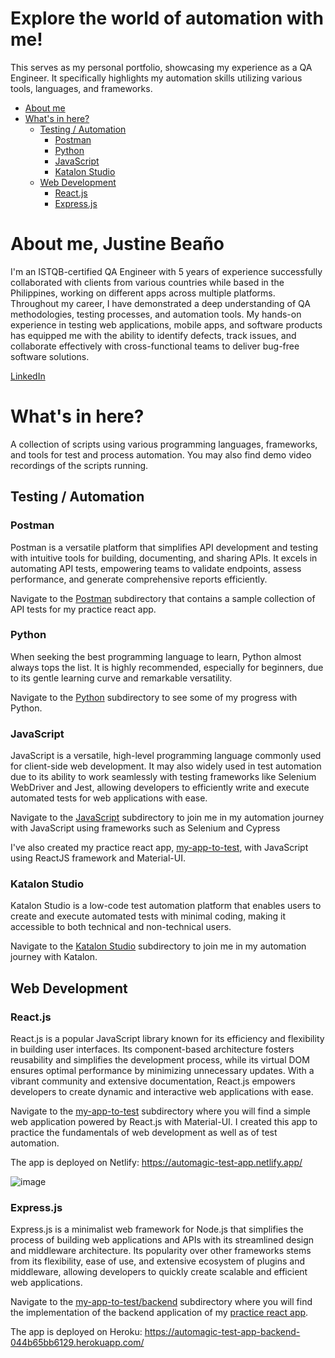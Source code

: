 # Explore the world of automation with me!

This serves as my personal portfolio, showcasing my experience as a QA Engineer. It specifically highlights my automation skills utilizing various tools, languages, and frameworks.

- [About me](#about-me--justine-bea-o)
- [What's in here?](#what-s-in-here-)
  - [Testing / Automation](#testing---automation)
    - [Postman](#postman)
    - [Python](#python)
    - [JavaScript](#javascript)
    - [Katalon Studio](#katalon-studio)
  - [Web Development](#web-development)
    - [React.js](#reactjs)
    - [Express.js](#expressjs)

# About me, Justine Beaño

I'm an ISTQB-certified QA Engineer with 5 years of experience successfully collaborated with clients from various countries while based in the Philippines, working on different apps across multiple platforms. Throughout my career, I have demonstrated a deep understanding of QA methodologies, testing processes, and automation tools. My hands-on experience in testing web applications, mobile apps, and software products has equipped me with the ability to identify defects, track issues, and collaborate effectively with cross-functional teams to deliver bug-free software solutions.

[LinkedIn](https://www.linkedin.com/in/justine-bea%C3%B1o/)

# What's in here?

A collection of scripts using various programming languages, frameworks, and tools for test and process automation. You may also find demo video recordings of the scripts running.

## Testing / Automation

### Postman

Postman is a versatile platform that simplifies API development and testing with intuitive tools for building, documenting, and sharing APIs. It excels in automating API tests, empowering teams to validate endpoints, assess performance, and generate comprehensive reports efficiently.

Navigate to the [Postman](Postman) subdirectory that contains a sample collection of API tests for my practice react app.

### Python

When seeking the best programming language to learn, Python almost always tops the list. It is highly recommended, especially for beginners, due to its gentle learning curve and remarkable versatility.

Navigate to the [Python](Python) subdirectory to see some of my progress with Python.

### JavaScript

JavaScript is a versatile, high-level programming language commonly used for client-side web development. It may also widely used in test automation due to its ability to work seamlessly with testing frameworks like Selenium WebDriver and Jest, allowing developers to efficiently write and execute automated tests for web applications with ease.

Navigate to the [JavaScript](JavaScript) subdirectory to join me in my automation journey with JavaScript using frameworks such as Selenium and Cypress

I've also created my practice react app, [my-app-to-test](my-app-to-test/frontend/), with JavaScript using ReactJS framework and Material-UI.

### Katalon Studio

Katalon Studio is a low-code test automation platform that enables users to create and execute automated tests with minimal coding, making it accessible to both technical and non-technical users.

Navigate to the [Katalon Studio](/Katalon%20Studio/) subdirectory to join me in my automation journey with Katalon.

## Web Development

### React.js

React.js is a popular JavaScript library known for its efficiency and flexibility in building user interfaces. Its component-based architecture fosters reusability and simplifies the development process, while its virtual DOM ensures optimal performance by minimizing unnecessary updates. With a vibrant community and extensive documentation, React.js empowers developers to create dynamic and interactive web applications with ease.

Navigate to the [my-app-to-test](my-app-to-test/frontend/) subdirectory where you will find a simple web application powered by React.js with Material-UI. I created this app to practice the fundamentals of web development as well as of test automation.

The app is deployed on Netlify: https://automagic-test-app.netlify.app/

![image](https://github.com/justine-black/automagic-testing/assets/78810708/b932433e-6072-4226-a1c9-17c597a73551)

### Express.js

Express.js is a minimalist web framework for Node.js that simplifies the process of building web applications and APIs with its streamlined design and middleware architecture. Its popularity over other frameworks stems from its flexibility, ease of use, and extensive ecosystem of plugins and middleware, allowing developers to quickly create scalable and efficient web applications.

Navigate to the [my-app-to-test/backend](my-app-to-test/backend/) subdirectory where you will find the implementation of the backend application of my [practice react app](my-app-to-test/frontend/).

The app is deployed on Heroku: https://automagic-test-app-backend-044b65bb6129.herokuapp.com/

